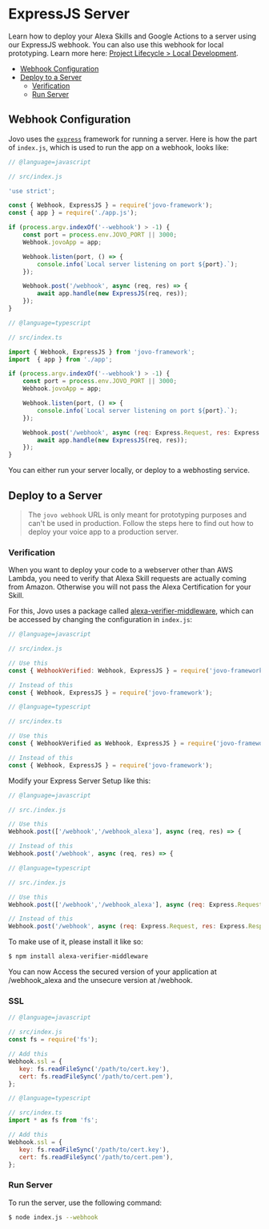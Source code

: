 # ExpressJS Server

Learn how to deploy your Alexa Skills and Google Actions to a server using our ExpressJS webhook. You can also use this webhook for local prototyping. Learn more here: [Project Lifecycle > Local Development](../../workflows/project-lifecycle.md#local-development '../project-lifecycle#local-development').

* [Webhook Configuration](#webhook-configuration)
* [Deploy to a Server](#deploy-to-a-server)
   * [Verification](#verification)
   * [Run Server](#run-server)


## Webhook Configuration

Jovo uses the [`express`](https://expressjs.com/) framework for running a server. Here is how the part of `index.js`, which is used to run the app on a webhook, looks like:

```javascript
// @language=javascript

// src/index.js

'use strict';

const { Webhook, ExpressJS } = require('jovo-framework');
const { app } = require('./app.js');

if (process.argv.indexOf('--webhook') > -1) {
    const port = process.env.JOVO_PORT || 3000;
    Webhook.jovoApp = app;

    Webhook.listen(port, () => {
        console.info(`Local server listening on port ${port}.`);
    });

    Webhook.post('/webhook', async (req, res) => {
        await app.handle(new ExpressJS(req, res));
    });
}

// @language=typescript

// src/index.ts

import { Webhook, ExpressJS } from 'jovo-framework';
import  { app } from './app';

if (process.argv.indexOf('--webhook') > -1) {
    const port = process.env.JOVO_PORT || 3000;
    Webhook.jovoApp = app;

    Webhook.listen(port, () => {
        console.info(`Local server listening on port ${port}.`);
    });

    Webhook.post('/webhook', async (req: Express.Request, res: Express.Response) => {
        await app.handle(new ExpressJS(req, res));
    });
}
```

You can either run your server locally, or deploy to a webhosting service.

## Deploy to a Server

> The `jovo webhook` URL is only meant for prototyping purposes and can't be used in production. Follow the steps here to find out how to deploy your voice app to a production server.

### Verification

When you want to deploy your code to a webserver other than AWS Lambda, you need to verify that Alexa Skill requests are actually coming from Amazon. Otherwise you will not pass the Alexa Certification for your Skill.

For this, Jovo uses a package called [alexa-verifier-middleware](https://github.com/alexa-js/alexa-verifier-middleware), which can be accessed by changing the configuration in `index.js`:

```javascript
// @language=javascript

// src/index.js

// Use this
const { WebhookVerified: Webhook, ExpressJS } = require('jovo-framework');

// Instead of this
const { Webhook, ExpressJS } = require('jovo-framework');

// @language=typescript

// src/index.ts

// Use this
const { WebhookVerified as Webhook, ExpressJS } = require('jovo-framework');

// Instead of this
const { Webhook, ExpressJS } = require('jovo-framework');
```

Modify your Express Server Setup like this:

```javascript
// @language=javascript

// src./index.js

// Use this
Webhook.post(['/webhook','/webhook_alexa'], async (req, res) => {

// Instead of this
Webhook.post('/webhook', async (req, res) => {

// @language=typescript

// src./index.js

// Use this
Webhook.post(['/webhook','/webhook_alexa'], async (req: Express.Request, res: Express.Response) => {

// Instead of this
Webhook.post('/webhook', async (req: Express.Request, res: Express.Response) => {
```
To make use of it, please install it like so:

```sh
$ npm install alexa-verifier-middleware
```

You can now Access the secured version of your application at /webhook_alexa and the unsecure version at /webhook.

### SSL 

```javascript
// @language=javascript

// src/index.js
const fs = require('fs');

// Add this
Webhook.ssl = {
   key: fs.readFileSync('/path/to/cert.key'),
   cert: fs.readFileSync('/path/to/cert.pem'),
};

// @language=typescript

// src/index.ts
import * as fs from 'fs';

// Add this
Webhook.ssl = {
   key: fs.readFileSync('/path/to/cert.key'),
   cert: fs.readFileSync('/path/to/cert.pem'),
};
```


### Run Server

To run the server, use the following command:

```sh
$ node index.js --webhook
```


<!--[metadata]: {"description": "Find out how to host your Alexa Skills and Google Actions on a server with ExpressJS and the Jovo Framework.",
		        "route": "hosting/express-js"}-->
